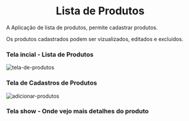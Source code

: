 <h1 align="center">Lista de Produtos</h1>

A Aplicação de lista de produtos, permite cadastrar produtos. 

Os produtos cadastrados podem ser vizualizados, editados e excluidos.

### Tela incial - Lista de Produtos

![tela-de-produtos](https://user-images.githubusercontent.com/50220412/155768608-7fe4762b-ad11-4344-b82d-4d3d751f8507.png)

### Tela de Cadastros de Produtos

![adicionar-produtos](https://user-images.githubusercontent.com/50220412/155769293-c97edc2d-812e-4529-895f-4a94ea9e6848.png)


### Tela show - Onde vejo mais detalhes do produto

